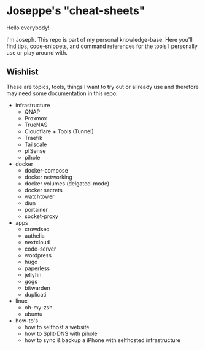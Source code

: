 # Joseppe's "cheat-sheets"

Hello everybody! 

I'm Joseph. This repo is part of my personal knowledge-base. Here you'll find tips, code-snippets, and command references for the tools I personally use or play around with.

## Wishlist
These are topics, tools, things I want to try out or allready use and therefore may need some documentation in this repo:
- infrastructure
	- QNAP
	- Proxmox
	- TrueNAS
	- Cloudflare + Tools (Tunnel)
	- Traefik
	- Tailscale
	- pfSense
	- pihole
- docker
	- docker-compose
	- docker networking
	- docker volumes (delgated-mode)
	- docker secrets
	- watchtower
	- diun
	- portainer
	- socket-proxy
- apps
	- crowdsec
	- authelia
	- nextcloud
	- code-server
	- wordpress
	- hugo
	- paperless
	- jellyfin
	- gogs
	- bitwarden
	- duplicati
- linux
	- oh-my-zsh
	- ubuntu
- how-to's
	- how to selfhost a website
	- how to Split-DNS with pihole
	- how to sync & backup a iPhone with selfhosted infrastructure